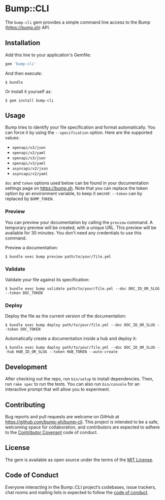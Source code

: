 # Bump::CLI

The `bump-cli` gem provides a simple command line access to the Bump (https://bump.sh) API.

## Installation

Add this line to your application's Gemfile:

```ruby
gem 'bump-cli'
```

And then execute:

    $ bundle

Or install it yourself as:

    $ gem install bump-cli

## Usage

Bump tries to identify your file specification and format automatically. You can force it by using the `--specification` option. Here are the supported values:

* `openapi/v2/json`
* `openapi/v2/yaml`
* `openapi/v3/json`
* `openapi/v3/yaml`
* `asyncapi/v2/json`
* `asyncapi/v2/yaml`

`doc` and `token` options used below can be found in your documentation settings page on https://bump.sh. Note that you can replace the token option by an environment variable, to keep it secret: `--token` can by replaced by `BUMP_TOKEN`.

### Preview

You can preview your documentation by calling the `preview` command. A temporary preview will be created, with a unique URL. This preview will be available for 30 minutes. You don't need any credentials to use this command.

Preview a documentation:

    $ bundle exec bump preview path/to/your/file.yml

### Validate

Validate your file against its specification:

    $ bundle exec bump validate path/to/your/file.yml --doc DOC_ID_OR_SLUG --token DOC_TOKEN

### Deploy

Deploy the file as the current version of the documentation:

    $ bundle exec bump deploy path/to/your/file.yml --doc DOC_ID_OR_SLUG --token DOC_TOKEN

Automatically create a documentation inside a hub and deploy it:

    $ bundle exec bump deploy path/to/your/file.yml --doc DOC_ID_OR_SLUG --hub HUB_ID_OR_SLUG --token HUB_TOKEN --auto-create

## Development

After checking out the repo, run `bin/setup` to install dependencies. Then, run `rake spec` to run the tests. You can also run `bin/console` for an interactive prompt that will allow you to experiment.

## Contributing

Bug reports and pull requests are welcome on GitHub at https://github.com/bump-sh/bump-cli. This project is intended to be a safe, welcoming space for collaboration, and contributors are expected to adhere to the [Contributor Covenant](http://contributor-covenant.org) code of conduct.

## License

The gem is available as open source under the terms of the [MIT License](http://opensource.org/licenses/MIT).

## Code of Conduct

Everyone interacting in the Bump::CLI project’s codebases, issue trackers, chat rooms and mailing lists is expected to follow the [code of conduct](https://github.com/bump-sh/bump-cli/blob/master/CODE_OF_CONDUCT.md).
